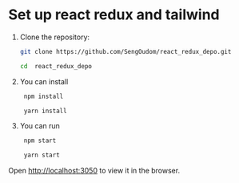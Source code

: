# Set up react redux and tailwind

1. Clone the repository:

    ```bash
    git clone https://github.com/SengOudom/react_redux_depo.git
    ```

    ```bash
    cd  react_redux_depo
    ```
    

2. You can install

    ```bash
     npm install
    ```
    
    ```bash
     yarn install
    ```
 
3. You can run

    ```bash
     npm start
    ```
    
    ```bash
     yarn start
    ```
    
Open [http://localhost:3050](http://localhost:3050) to view it in the browser.


